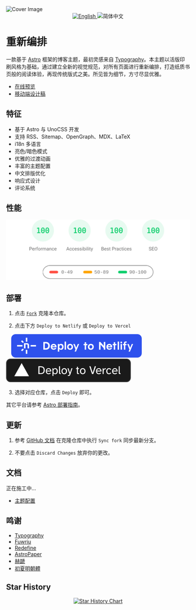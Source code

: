 <picture>
  <source media="(prefers-color-scheme: dark)" srcset="https://placehold.co/1920x1080" />
  <source media="(prefers-color-scheme: light)" srcset="https://placehold.co/1920x1080" />
  <img alt="Cover Image" src="https://placehold.co/1920x1080" />
</picture>

<div align="center">
  <a title="en" href="README.md">
    <img src="https://img.shields.io/badge/-English-545759?style=for-the-badge" alt="English">
  </a>
  <picture>
    <source media="(prefers-color-scheme: dark)"
            srcset="https://img.shields.io/badge/-%E7%AE%80%E4%BD%93%E4%B8%AD%E6%96%87-4593F8?style=for-the-badge" />
    <source media="(prefers-color-scheme: light)"
            srcset="https://img.shields.io/badge/-%E7%AE%80%E4%BD%93%E4%B8%AD%E6%96%87-0A69DA?style=for-the-badge" />
    <img src="https://img.shields.io/badge/-%E7%AE%80%E4%BD%93%E4%B8%AD%E6%96%87-0A69DA?style=for-the-badge" alt="简体中文">
  </picture>
</div>

# 重新编排

一款基于 <a href="https://astro.build/">Astro</a> 框架的博客主题，最初灵感来自 <a href="https://astro-theme-typography.vercel.app/">Typography</a>。本主题以活版印刷风格为基础，通过建立全新的视觉规范，对所有页面进行重新编排，打造纸质书页般的阅读体验，再现传统版式之美。所见皆为细节，方寸尽显优雅。

- [在线预览](https://retypeset.radishzz.cc/)
- [移动端设计稿](https://mastergo.com/file/151079538766773?fileOpenFrom=home&page_id=M&source=link_share&shareId=151079538766773)

## 特征

- 基于 Astro 与 UnoCSS 开发
- 支持 RSS、Sitemap、OpenGraph、MDX、LaTeX
- i18n 多语言
- 亮色/暗色模式
- 优雅的过渡动画
- 丰富的主题配置
- 中文排版优化
- 响应式设计
- 评论系统

## 性能

<p align="center">
  <a href="https://pagespeed.web.dev/analysis?url=https%3A%2F%2Fretypeset.radishzz.cc%2F">
    <img width="710" alt="Retypeset Lighthouse Score" src="assets/retypeset-lighthouse-score.svg">
  <a>
</p>

## 部署

1. 点击 [`Fork`](https://github.com/radishzzz/astro-theme-retypeset/fork) 克隆本仓库。

2. 点击下方 `Deploy to Netlify` 或 `Deploy to Vercel`

&emsp;[![Deploy to Netlify](assets/deploy-netlify.svg)](https://app.netlify.com/start)
[![Deploy to Vercel](assets/deploy-vercel.svg)](https://vercel.com/new)

3. 选择对应仓库，点击 `Deploy` 即可。

其它平台请参考 [Astro 部署指南](https://docs.astro.build/zh-cn/guides/deploy/)。

## 更新

1. 参考 [GitHub 文档](https://docs.github.com/zh/pull-requests/collaborating-with-pull-requests/working-with-forks/syncing-a-fork) 在克隆仓库中执行 `Sync fork` 同步最新分支。

2. 不要点击 `Discard Changes` 放弃你的更改。

## 文档

正在施工中...

- [主题配置](https://github.com/radishzzz/astro-theme-retypeset/blob/master/src/config.ts)

## 鸣谢

- [Typography](https://github.com/moeyua/astro-theme-typography)
- [Fuwriu](https://github.com/saicaca/fuwari)
- [Redefine](https://github.com/EvanNotFound/hexo-theme-redefine)
- [AstroPaper](https://github.com/satnaing/astro-paper)
- [赫蹏](https://github.com/sivan/heti)
- [初夏明朝體](https://github.com/GuiWonder/EarlySummerSerif)

## Star History

<p align="center">
<a href="https://star-history.com/#radishzzz/astro-theme-retypeset&Date">
  <picture>
    <source media="(prefers-color-scheme: dark)" srcset="https://api.star-history.com/svg?repos=radishzzz/astro-theme-retypeset&type=Date&theme=dark" />
    <source media="(prefers-color-scheme: light)" srcset="https://api.star-history.com/svg?repos=radishzzz/astro-theme-retypeset&type=Date" />
    <img alt="Star History Chart" src="https://api.star-history.com/svg?repos=radishzzz/astro-theme-retypeset&type=Date" />
  </picture>
</p>
